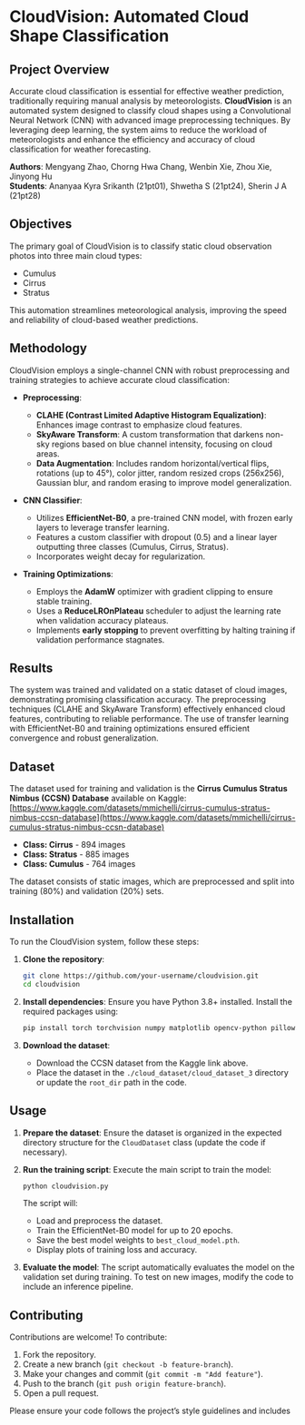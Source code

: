 # CloudVision: Automated Cloud Shape Classification


## Project Overview

Accurate cloud classification is essential for effective weather prediction, traditionally requiring manual analysis by meteorologists. **CloudVision** is an automated system designed to classify cloud shapes using a Convolutional Neural Network (CNN) with advanced image preprocessing techniques. By leveraging deep learning, the system aims to reduce the workload of meteorologists and enhance the efficiency and accuracy of cloud classification for weather forecasting.

**Authors**: Mengyang Zhao, Chorng Hwa Chang, Wenbin Xie, Zhou Xie, Jinyong Hu  
**Students**: Ananyaa Kyra Srikanth (21pt01), Shwetha S (21pt24), Sherin J A (21pt28)

## Objectives

The primary goal of CloudVision is to classify static cloud observation photos into three main cloud types:
- Cumulus
- Cirrus
- Stratus

This automation streamlines meteorological analysis, improving the speed and reliability of cloud-based weather predictions.

## Methodology

CloudVision employs a single-channel CNN with robust preprocessing and training strategies to achieve accurate cloud classification:

- **Preprocessing**:
  - **CLAHE (Contrast Limited Adaptive Histogram Equalization)**: Enhances image contrast to emphasize cloud features.
  - **SkyAware Transform**: A custom transformation that darkens non-sky regions based on blue channel intensity, focusing on cloud areas.
  - **Data Augmentation**: Includes random horizontal/vertical flips, rotations (up to 45°), color jitter, random resized crops (256x256), Gaussian blur, and random erasing to improve model generalization.

- **CNN Classifier**:
  - Utilizes **EfficientNet-B0**, a pre-trained CNN model, with frozen early layers to leverage transfer learning.
  - Features a custom classifier with dropout (0.5) and a linear layer outputting three classes (Cumulus, Cirrus, Stratus).
  - Incorporates weight decay for regularization.

- **Training Optimizations**:
  - Employs the **AdamW** optimizer with gradient clipping to ensure stable training.
  - Uses a **ReduceLROnPlateau** scheduler to adjust the learning rate when validation accuracy plateaus.
  - Implements **early stopping** to prevent overfitting by halting training if validation performance stagnates.

## Results

The system was trained and validated on a static dataset of cloud images, demonstrating promising classification accuracy. The preprocessing techniques (CLAHE and SkyAware Transform) effectively enhanced cloud features, contributing to reliable performance. The use of transfer learning with EfficientNet-B0 and training optimizations ensured efficient convergence and robust generalization.

## Dataset

The dataset used for training and validation is the **Cirrus Cumulus Stratus Nimbus (CCSN) Database** available on Kaggle:  
[https://www.kaggle.com/datasets/mmichelli/cirrus-cumulus-stratus-nimbus-ccsn-database](https://www.kaggle.com/datasets/mmichelli/cirrus-cumulus-stratus-nimbus-ccsn-database)

- **Class: Cirrus** - 894 images
- **Class: Stratus** - 885 images
- **Class: Cumulus** - 764 images

The dataset consists of static images, which are preprocessed and split into training (80%) and validation (20%) sets.

## Installation

To run the CloudVision system, follow these steps:

1. **Clone the repository**:
   ```bash
   git clone https://github.com/your-username/cloudvision.git
   cd cloudvision
   ```

2. **Install dependencies**:
   Ensure you have Python 3.8+ installed. Install the required packages using:
   ```bash
   pip install torch torchvision numpy matplotlib opencv-python pillow
   ```

3. **Download the dataset**:
   - Download the CCSN dataset from the Kaggle link above.
   - Place the dataset in the `./cloud_dataset/cloud_dataset_3` directory or update the `root_dir` path in the code.

## Usage

1. **Prepare the dataset**:
   Ensure the dataset is organized in the expected directory structure for the `CloudDataset` class (update the code if necessary).

2. **Run the training script**:
   Execute the main script to train the model:
   ```bash
   python cloudvision.py
   ```
   The script will:
   - Load and preprocess the dataset.
   - Train the EfficientNet-B0 model for up to 20 epochs.
   - Save the best model weights to `best_cloud_model.pth`.
   - Display plots of training loss and accuracy.

3. **Evaluate the model**:
   The script automatically evaluates the model on the validation set during training. To test on new images, modify the code to include an inference pipeline.



## Contributing

Contributions are welcome! To contribute:
1. Fork the repository.
2. Create a new branch (`git checkout -b feature-branch`).
3. Make your changes and commit (`git commit -m "Add feature"`).
4. Push to the branch (`git push origin feature-branch`).
5. Open a pull request.

Please ensure your code follows the project’s style guidelines and includes
